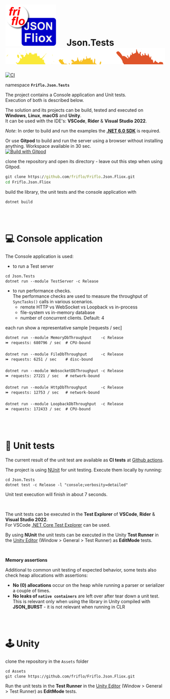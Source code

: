 

# [![JSON Fliox](../docs/images/Json-Fliox.svg)](https://github.com/friflo/Friflo.Json.Fliox)     **Json.Tests** ![SPLASH](../docs/images/paint-splatter.svg)

[![CI](https://github.com/friflo/Friflo.Json.Fliox/workflows/CI/badge.svg)](https://github.com/friflo/Friflo.Json.Fliox/actions/workflows/dotnet.yml) 

namespace **`Friflo.Json.Tests`**

The project contains a Console application and Unit tests.  
Execution of both is described below.  

The solution and its projects can be build, tested and executed on **Windows**, **Linux**, **macOS** and **Unity**.  
It can be used with the IDE's: **VSCode**, **Rider** & **Visual Studio 2022**.

*Note*: In order to build and run the examples the [**.NET 6.0 SDK**](https://dotnet.microsoft.com/en-us/download) is required.

Or use **Gitpod** to build and run the server using a browser without installing anything.  Workspace available in 30 sec.  
<a href="https://gitpod.io/#https://github.com/friflo/Friflo.Json.Fliox">
  <img
    src="https://img.shields.io/badge/Build%20with-Gitpod-908a85?logo=gitpod"
    alt="Build with Gitpod"
  />
</a>

clone the repository and open its directory - leave out this step when using Gitpod.
```cmd
git clone https://github.com/friflo/Friflo.Json.Fliox.git
cd Friflo.Json.Fliox
```

build the library, the unit tests and the console application with
```cmd
dotnet build
```

<br/><br/>

# 💻 Console application

The Console application is used:

- to run a Test server
```
cd Json.Tests
dotnet run --module TestServer -c Release
```
- to run performance checks.  
  The performance checks are used to measure the throughput of `SyncTasks()` calls in various scenarios.  
  - remote HTTP vs WebSocket vs Loopback vs in-process 
  - file-system vs in-memory database
  - number of concurrent clients. Default: 4

each run show a representative sample [requests / sec]
```
dotnet run --module MemoryDbThroughput    -c Release
⏩ requests: 680796 / sec  # CPU-bound

dotnet run --module FileDbThroughput      -c Release
⏩ requests: 6251 / sec    # disc-bound

dotnet run --module WebsocketDbThroughput -c Release
⏩ requests: 27221 / sec   # network-bound

dotnet run --module HttpDbThroughput      -c Release
⏩ requests: 12753 / sec   # network-bound

dotnet run --module LoopbackDbThroughput  -c Release
⏩ requests: 172433 / sec  # CPU-bound
```

<br/><br/>

# 🧪 Unit tests

The current result of the unit test are available as **CI tests** at
[Github actions](https://github.com/friflo/Friflo.Json.Fliox/actions).

The project is using [NUnit](https://nunit.org/) for unit testing. Execute them locally by running:
```
cd Json.Tests
dotnet test -c Release -l "console;verbosity=detailed"
```
Unit test execution will finish in about 7 seconds.

<br/>

The unit tests can be executed in the **Test Explorer** of **VSCode**, **Rider** & **Visual Studio 2022**.  
For VSCode [.NET Core Test Explorer](https://marketplace.visualstudio.com/items?itemName=formulahendry.dotnet-test-explorer) can be used.

By using **NUnit** the unit tests can be executed in the Unity **Test Runner** in the [Unity Editor](https://unity.com/)
(Window > General > Test Runner) as **EditMode** tests.

<br/>

**Memory assertions**

Additional to common unit testing of expected behavior, some tests also check heap allocations with assertions:
- **No (0) allocations** occur on the heap while running a parser or serializer a couple of times.
- **No leaks of `native containers`** are left over after tear down a unit test.  
  This is relevant only when using the library in Unity compiled with **JSON_BURST** - it is not relevant when running in CLR

<br/><br/>

# 🕹️ Unity

clone the repository in the `Assets` folder
```
cd Assets
git clone https://github.com/friflo/Friflo.Json.Fliox.git
```

Run the unit tests in the **Test Runner** in the [Unity Editor](https://unity.com/)
(Window > General > Test Runner) as **EditMode** tests.
